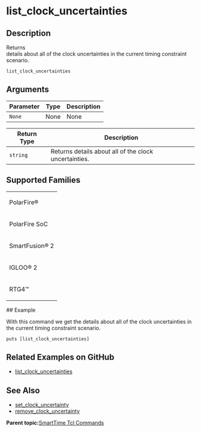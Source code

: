 # list\_clock\_uncertainties

## Description

Returns<br /> details about all of the clock uncertainties in the current timing constraint<br /> scenario.

```
list_clock_uncertainties
```

## Arguments

|Parameter|Type|Description|
|---------|----|-----------|
|`None`|None|None|

|Return Type|Description|
|-----------|-----------|
|`string`|Returns details about all of the clock uncertainties.|

## Supported Families

<table id="GUID-56F9E300-6CAB-48D0-9D92-B4EC8F62D904"><tbody><tr><td>

PolarFire®

</td></tr><tr><td>

PolarFire SoC

</td></tr><tr><td>

SmartFusion® 2

</td></tr><tr><td>

IGLOO® 2

</td></tr><tr><td>

RTG4™

</td></tr></tbody>
</table>## Example

With this command we get the details about all of the clock uncertainties in the current timing constraint scenario.

```
puts [list_clock_uncertainties]
```

## Related Examples on GitHub

-   [list\_clock\_uncertainties](https://github.com/MicrochipTech/Libero-SoC-Design-Suite-Tcl-Examples/tree/basic_tcl_examples/SmartTime/list_clock_uncertainties)

## See Also

-   [set\_clock\_uncertainty](GUID-B4C1AF30-DF0A-4CA3-AB77-BF77E31FE0B7.md)
-   [remove\_clock\_uncertainty](GUID-25290BB2-49A2-4955-AD9C-B499EF32CD4B.md)

**Parent topic:**[SmartTime Tcl Commands](GUID-96623DD0-9D90-4AFA-90C3-B2BAEEE15670.md)

